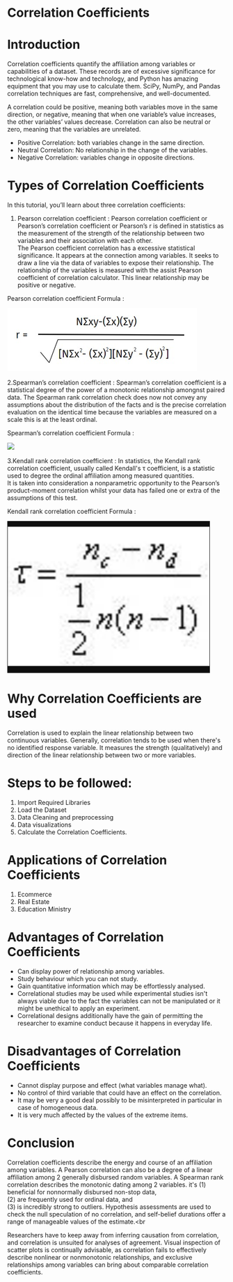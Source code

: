 # Correlation Coefficients

# Introduction
Correlation coefficients quantify the affiliation among variables or capabilities of a dataset. These records are of excessive significance for technological know-how and technology, and Python has amazing equipment that you may use to calculate them. SciPy, NumPy, and Pandas correlation techniques are fast, comprehensive, and well-documented.<br>

A correlation could be positive, meaning both variables move in the same direction, or negative, meaning that when one variable’s value increases, the other variables’ values decrease. Correlation can also be neutral or zero, meaning that the variables are unrelated.<br>
- Positive Correlation: both variables change in the same direction.
- Neutral Correlation: No relationship in the change of the variables.
- Negative Correlation: variables change in opposite directions.

# Types of Correlation Coefficients

In this tutorial, you’ll learn about three correlation coefficients:<br>
1. Pearson correlation coefficient : Pearson correlation coefficient or Pearson’s correlation coefficient or Pearson’s r is defined in statistics as the measurement of the strength of the relationship between two variables and their association with each other.<br>
The Pearson coefficient correlation has a excessive statistical significance. It appears at the connection among variables. It seeks to draw a line via the data of variables to expose their relationship. The relationship of the variables is measured with the assist Pearson coefficient of correlation calculator. This linear relationship may be positive or negative.

Pearson correlation coefficient Formula :<br>

![](Images/pearson.jpg)<br>

2.Spearman’s correlation coefficient : Spearman’s correlation coefficient is a statistical degree of the power of a monotonic relationship amongnst paired data. The Spearman rank correlation check does now not convey any assumptions about the distribution of the facts and is the precise correlation evaluation on the identical time because the variables are measured on a scale this is at the least ordinal.<br>

Spearman’s correlation coefficient Formula :<br>

![](Images/Spearman’s.png)<br>

3.Kendall rank correlation coefficient : In statistics, the Kendall rank correlation coefficient, usually called Kendall's τ coefficient, is a statistic used to degree the ordinal affiliation among measured quantities.<br>
It is taken into consideration a nonparametric opportunity to the Pearson’s product-moment correlation whilst your data has failed one or extra of the assumptions of this test.<br>

Kendall rank correlation coefficient Formula :<br>

![](Images/Kendall.png)<br>

# Why Correlation Coefficients are used
Correlation is used to explain the linear relationship
between two continuous variables.
Generally, correlation tends to be used when there's no
identified response variable. It measures the strength
(qualitatively) and direction of the linear relationship
between two or more variables. 

# Steps to be followed:<br>
1. Import Required Libraries
2. Load the Dataset
3. Data Cleaning and preprocessing
4. Data visualizations
5. Calculate the Correlation Coefficients.

# Applications of Correlation Coefficients
1. Ecommerce
2. Real Estate
3. Education Ministry 

# Advantages of Correlation Coefficients
- Can display power of relationship among  variables.
- Study behaviour which you can not study.
- Gain quantitative information which may be effortlessly analysed.
- Correlational studies may be used while experimental studies isn't always viable due to the fact the variables can not be manipulated or it might be unethical to apply an experiment. 
- Correlational designs additionally have the gain of permitting the researcher to examine conduct because it happens in everyday life.

# Disadvantages of Correlation Coefficients
- Cannot display purpose and effect (what variables manage what).
- No control of third variable that could have an effect on the correlation.
- It may be very a good deal possibly to be misinterpreted in particular in case of homogeneous data.
- It is very much affected by the values of the extreme items.

# Conclusion
Correlation coefficients describe the energy and course of an affiliation among variables. A Pearson correlation can also be a degree of a linear affiliation among 2 generally disbursed random variables. A Spearman rank correlation describes the monotonic dating among 2 variables. it's (1) beneficial for nonnormally disbursed non-stop data,<br>(2) are frequently used for ordinal data, and <br>(3) is incredibly strong to outliers. Hypothesis assessments are used to check the null speculation of no correlation, and self-belief durations offer a range of manageable values of the estimate.<br

Researchers have to keep away from inferring causation from correlation, and correlation is unsuited for analyses of agreement. Visual inspection of scatter plots is continually advisable, as correlation fails to effectively describe nonlinear or nonmonotonic relationships, and exclusive relationships among variables can bring about comparable correlation coefficients.


